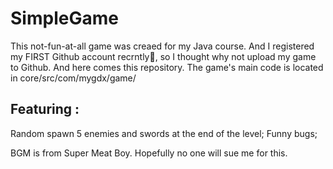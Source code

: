 # SimpleGame
This not-fun-at-all game was creaed for my Java course. And I registered my FIRST Github account recrntly:tada:, so I thought why not upload my game to Github. And here comes this repository.
The game's main code is located in core/src/com/mygdx/game/
## Featuring : 
Random spawn 5 enemies and swords at the end of the level;
Funny bugs;


BGM is from Super Meat Boy. Hopefully no one will sue me for this.

